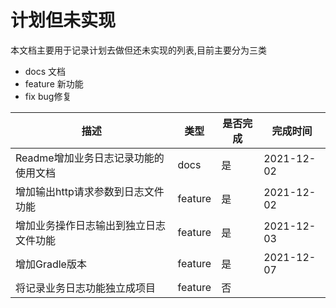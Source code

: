 # 计划但未实现
本文档主要用于记录计划去做但还未实现的列表,目前主要分为三类
- docs 文档
- feature 新功能
- fix bug修复

| 描述                    | 类型      | 是否完成 | 完成时间       |
|-----------------------|---------|------|------------|
| Readme增加业务日志记录功能的使用文档 | docs    | 是    | 2021-12-02 |
| 增加输出http请求参数到日志文件功能   | feature | 是    | 2021-12-02 |
| 增加业务操作日志输出到独立日志文件功能   | feature | 是    | 2021-12-03 |
| 增加Gradle版本            | feature | 是    | 2021-12-07 |
| 将记录业务日志功能独立成项目        | feature | 否    |            |
